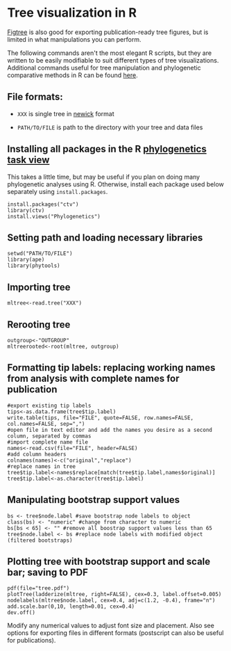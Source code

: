 # Tree visualization in R

[Figtree](http://tree.bio.ed.ac.uk/software/figtree/) is also good for exporting publication-ready tree figures, but is limited in what manipulations you can perform.

The following commands aren't the most elegant R scripts, but they are written to be easily modifiable to suit different types of tree visualizations. Additional commands useful for tree manipulation and phylogenetic comparative methods in R can be found [here](http://www.r-phylo.org/wiki/Category:R_Help).

## File formats: 
* `XXX` is single tree in [newick](http://en.wikipedia.org/wiki/Newick_format) format

* `PATH/TO/FILE` is path to the directory with your tree and data files
  
## Installing all packages in the R [phylogenetics task view](http://cran.r-project.org/web/views/Phylogenetics.html)
This takes a little time, but may be useful if you plan on doing many phylogenetic analyses using R. Otherwise, install each package used below separately using `install.packages`.

```
install.packages("ctv")
library(ctv)
install.views("Phylogenetics")
```

## Setting path and loading necessary libraries
```
setwd("PATH/TO/FILE")
library(ape)
library(phytools)
```

## Importing tree
`mltree<-read.tree("XXX")`

## Rerooting tree
```
outgroup<-"OUTGROUP"
mltreerooted<-root(mltree, outgroup)
```

## Formatting tip labels: replacing working names from analysis with complete names for publication
```
#export existing tip labels
tips<-as.data.frame(tree$tip.label)
write.table(tips, file="FILE", quote=FALSE, row.names=FALSE, col.names=FALSE, sep=",")
#open file in text editor and add the names you desire as a second column, separated by commas
#import complete name file
names<-read.csv(file="FILE", header=FALSE)
#add column headers
colnames(names)<-c("original","replace")
#replace names in tree
tree$tip.label<-names$replace[match(tree$tip.label,names$original)]
tree$tip.label<-as.character(tree$tip.label)
```

## Manipulating bootstrap support values
```
bs <- tree$node.label #save bootstrap node labels to object
class(bs) <- "numeric" #change from character to numeric
bs[bs < 65] <- "" #remove all boostrap support values less than 65
tree$node.label <- bs #replace node labels with modified object (filtered bootstraps)
```

## Plotting tree with bootstrap support and scale bar; saving to PDF
```
pdf(file="tree.pdf")
plotTree(ladderize(mltree, right=FALSE), cex=0.3, label.offset=0.005)
nodelabels(mltree$node.label, cex=0.4, adj=c(1.2, -0.4), frame="n")
add.scale.bar(0,10, length=0.01, cex=0.4)
dev.off()
```

Modify any numerical values to adjust font size and placement. Also see options for exporting files in different formats (postscript can also be useful for publications).
